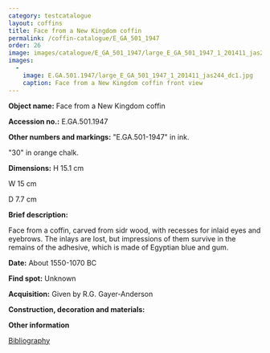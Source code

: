 ```yaml
---
category: testcatalogue
layout: coffins
title: Face from a New Kingdom coffin
permalink: /coffin-catalogue/E_GA_501_1947
order: 26
image: images/catalogue/E_GA_501_1947/large_E_GA_501_1947_1_201411_jas244_dc1.jpg
images: 
  -
    image: E.GA.501.1947/large_E_GA_501_1947_1_201411_jas244_dc1.jpg
    caption: Face from a New Kingdom coffin front view 
---
```


**Object name:** 
Face from a New Kingdom coffin

**Accession no.:** 
E.GA.501.1947

**Other numbers and markings:**
"E.GA.501-1947" in ink.

"30" in orange chalk.

**Dimensions:** 
H 15.1 cm

W 15 cm

D 7.7 cm


**Brief description:** 


Face from a coffin, carved from sidr wood, with recesses for inlaid eyes and eyebrows. The inlays are lost, but impressions of them survive in the remains of the adhesive, which is made of Egyptian blue and gum. 


**Date:**
About 1550-1070 BC


**Find spot:**
Unknown


**Acquisition:**
Given by R.G. Gayer-Anderson



**Construction, decoration and materials:**


**Other information**

[Bibliography](/catalogue_extras/E_GA_501_1947_bibliography)


